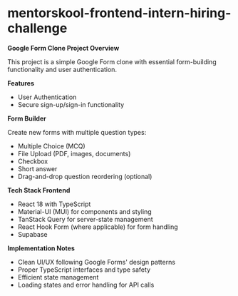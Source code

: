 # mentorskool-frontend-intern-hiring-challenge

**Google Form Clone Project Overview**

This project is a simple Google Form clone with essential form-building functionality and user authentication.

**Features**
- User Authentication
- Secure sign-up/sign-in functionality

**Form Builder**

Create new forms with multiple question types:

- Multiple Choice (MCQ)
- File Upload (PDF, images, documents)
- Checkbox 
- Short answer
- Drag-and-drop question reordering (optional)

**Tech Stack Frontend**

- React 18 with TypeScript
- Material-UI (MUI) for components and styling
- TanStack Query for server-state management
- React Hook Form (where applicable) for form handling
- Supabase

**Implementation Notes**
- Clean UI/UX following Google Forms' design patterns
- Proper TypeScript interfaces and type safety
- Efficient state management
- Loading states and error handling for API calls
